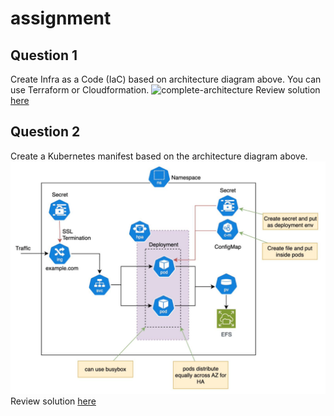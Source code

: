 # assignment

## Question 1
Create Infra as a Code (IaC) based on architecture diagram above. You can use Terraform or Cloudformation. 
![complete-architecture](assignment/question-1-terraform.png)
Review solution [here](https://github.com/dahrihadri/assignment/tree/main/question-2-kubernetes)

## Question 2
Create a Kubernetes manifest based on the architecture diagram above.
![complete-architecture](question-2-kubernetes/Screenshot.png)
Review solution [here](https://github.com/dahrihadri/assignment/tree/main/question-2-kubernetes)
